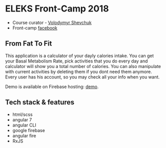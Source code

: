 # ELEKS Front-Camp 2018

* Course curator - [Volodymyr Shevchuk](https://github.com/dosandk)
* Front-camp [facebook](https://www.facebook.com/groups/270300106928894)

## From Fat To Fit

This application is a calculator of your dayly calories intake. You can get your Basal Metabolism Rate, pick activities that you do every day and calculator will show you a total number of calories. You can also manipulate with current activities by deleting them if you dont need them anymore. Every user has his account, so you may check all your info when you want.

Demo is available on Firebase hosting: [demo](https://from-fat-to-fit.firebaseapp.com/).  

## Tech stack & features

* html/scss
* angular 7
* angular CLI
* google firebase
* angular fire
* RxJS


